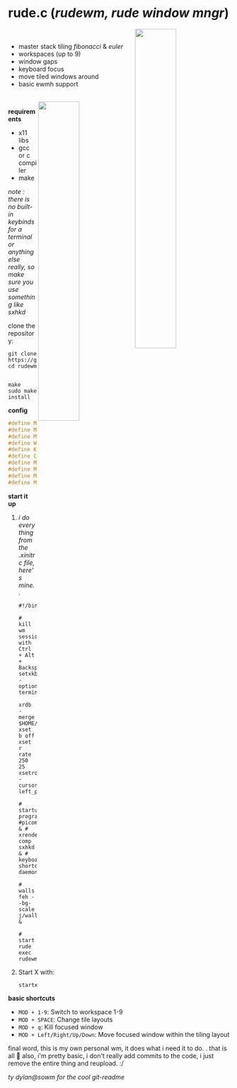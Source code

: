 
# rude.c (*rudewm, rude window mngr*)

<a href="https://i.imgur.com/Zzo21vU.png"><img src="https://i.imgur.com/Zzo21vU.png" width="43%" align="right"></a>
<br>
- master stack tiling *fibonacci* & *euler*
- workspaces (up to 9)
- window gaps
- keyboard focus
- move tiled windows around
- basic ewmh support
<br>
<a href="https://i.imgur.com/oWQE8vJ.png"><img src="https://i.imgur.com/oWQE8vJ.png" width="43%" align="right"></a>

**requirements**
- x11 libs
- gcc or c compiler
- make

*note : there is no built-in keybinds for a terminal or anything else really, so make sure you use something like sxhkd*

 clone the repository:
   ```
   git clone https://github.com/getjared/rudewm.git
   cd rudewm

   
   make
   sudo make install
   ```
**config**
```c
#define MAX_WORKSPACES 9 // Define how many workspaces you want
#define MAX_CLIENTS 100 // Max windows per workspace
#define MOD_KEY Mod4Mask // Default is the SUPER key
#define WORKSPACE_SWITCH_KEY XK_1 // Keys 1-9
#define KILL_WINDOW_KEY XK_q // Kill windows with Q
#define CHANGE_LAYOUT_KEY XK_space // Change the tile layout
#define MOVE_LEFT_KEY XK_Left
#define MOVE_RIGHT_KEY XK_Right
#define MOVE_UP_KEY XK_Up
#define MOVE_DOWN_KEY XK_Down
```
**start it up**
1. *i do everything from the .xinitrc file, here's mine. .*
   ```
   #!/bin/sh
   
   # kill wm session with Ctrl + Alt + Backspace
   setxkbmap -option terminate:ctrl_alt_bksp
   
   xrdb -merge $HOME/.Xresources
   xset b off
   xset r rate 250 25
   xsetroot -cursor_name left_ptr
   
   # startup programs
   #picom & # xrender comp
   sxhkd & # keyboard shortcut daemon
   
   # walls
   feh --bg-scale j/wallpapers/ruder.jpg &
   
   # start rude
   exec rudewm
   ```
   
3. Start X with:
   ```
   startx
   ```
**basic shortcuts**
- `MOD + 1-9`: Switch to workspace 1-9
- `MOD + SPACE`: Change tile layouts
- `MOD + q`: Kill focused window
- `MOD + Left/Right/Up/Down`: Move focused window within the tiling layout


final word, this is my own personal wm, it does what i need it to do. . that is all 🖖
also, i'm pretty basic, i don't really add commits to the code, i just remove the entire thing and reupload. :/

*ty dylan@sowm for the cool git-readme*

